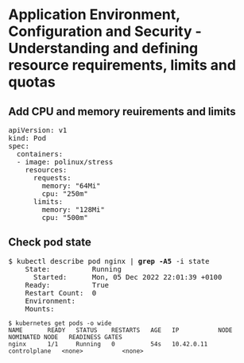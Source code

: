 # Application Environment, Configuration and Security - Understanding and defining resource requirements, limits and quotas

## Add CPU and memory reuirements and limits
[//]: # (source 02 / Resource limits)

<pre>
apiVersion: v1
kind: Pod
spec:
  containers:
  - image: polinux/stress
    resources:
      requests:
        memory: "64Mi"
        cpu: "250m"
      limits:
        memory: "128Mi"
        cpu: "500m"
</pre>


## Check pod state

<pre>
$ kubectl describe pod nginx | <b>grep -A5</b> -i state
    State:          Running
      Started:      Mon, 05 Dec 2022 22:01:39 +0100
    Ready:          True
    Restart Count:  0
    Environment:    <none>
    Mounts:
</pre>


```
$ kubernetes get pods -o wide
NAME       READY   STATUS    RESTARTS   AGE   IP           NODE           NOMINATED NODE   READINESS GATES
nginx      1/1     Running   0          54s   10.42.0.11   controlplane   <none>           <none>
```
